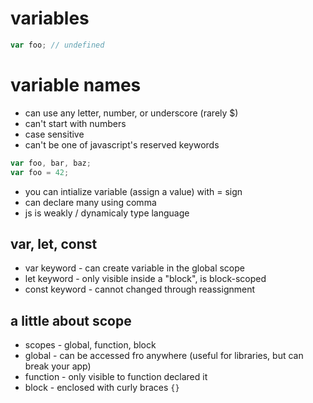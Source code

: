 # variables

```js
var foo; // undefined
```

# variable names

- can use any letter, number, or underscore (rarely $)
- can't start with numbers
- case sensitive
- can't be one of javascript's reserved keywords

```js
var foo, bar, baz;
var foo = 42;
```

- you can intialize variable (assign a value) with = sign
- can declare many using comma
- js is weakly / dynamicaly type language

## var, let, const

- var keyword - can create variable in the global scope
- let keyword - only visible inside a "block", is block-scoped
- const keyword - cannot changed through reassignment

## a little about scope

- scopes - global, function, block
- global - can be accessed fro anywhere (useful for libraries, but can break your app)
- function - only visible to function declared it
- block - enclosed with curly braces `{}`
